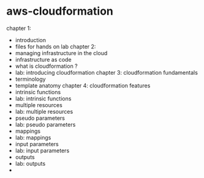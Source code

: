 # aws-cloudformation
chapter 1: 
- introduction
- files for hands on lab
chapter 2: 
- managing infrastructure in the cloud
- infrastructure as code
- what is cloudformation ?
- lab: introducing cloudformation
chapter 3: cloudformation fundamentals
- terminology
- template anatomy
chapter 4: cloudformation features
- intrinsic functions
- lab: intrinsic functions
- multiple resources
- lab: multiple resources
- pseudo parameters
- lab: pseudo parameters
- mappings 
- lab: mappings
- input parameters
- lab: input parameters
- outputs
- lab: outputs
- 